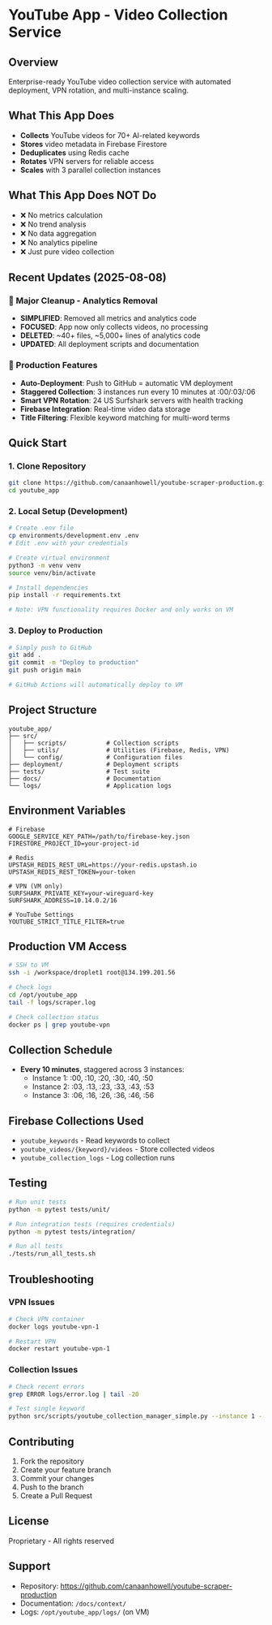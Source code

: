 # YouTube App - Video Collection Service

## Overview
Enterprise-ready YouTube video collection service with automated deployment, VPN rotation, and multi-instance scaling.

## What This App Does
- **Collects** YouTube videos for 70+ AI-related keywords
- **Stores** video metadata in Firebase Firestore
- **Deduplicates** using Redis cache
- **Rotates** VPN servers for reliable access
- **Scales** with 3 parallel collection instances

## What This App Does NOT Do
- ❌ No metrics calculation
- ❌ No trend analysis
- ❌ No data aggregation
- ❌ No analytics pipeline
- ❌ Just pure video collection

## Recent Updates (2025-08-08)

### 🧹 Major Cleanup - Analytics Removal
- **SIMPLIFIED**: Removed all metrics and analytics code
- **FOCUSED**: App now only collects videos, no processing
- **DELETED**: ~40+ files, ~5,000+ lines of analytics code
- **UPDATED**: All deployment scripts and documentation

### 🚀 Production Features
- **Auto-Deployment**: Push to GitHub = automatic VM deployment
- **Staggered Collection**: 3 instances run every 10 minutes at :00/:03/:06
- **Smart VPN Rotation**: 24 US Surfshark servers with health tracking
- **Firebase Integration**: Real-time video data storage
- **Title Filtering**: Flexible keyword matching for multi-word terms

## Quick Start

### 1. Clone Repository
```bash
git clone https://github.com/canaanhowell/youtube-scraper-production.git youtube_app
cd youtube_app
```

### 2. Local Setup (Development)
```bash
# Create .env file
cp environments/development.env .env
# Edit .env with your credentials

# Create virtual environment
python3 -m venv venv
source venv/bin/activate

# Install dependencies
pip install -r requirements.txt

# Note: VPN functionality requires Docker and only works on VM
```

### 3. Deploy to Production
```bash
# Simply push to GitHub
git add .
git commit -m "Deploy to production"
git push origin main

# GitHub Actions will automatically deploy to VM
```

## Project Structure
```
youtube_app/
├── src/
│   ├── scripts/           # Collection scripts
│   ├── utils/             # Utilities (Firebase, Redis, VPN)
│   └── config/            # Configuration files
├── deployment/            # Deployment scripts
├── tests/                 # Test suite
├── docs/                  # Documentation
└── logs/                  # Application logs
```

## Environment Variables
```env
# Firebase
GOOGLE_SERVICE_KEY_PATH=/path/to/firebase-key.json
FIRESTORE_PROJECT_ID=your-project-id

# Redis
UPSTASH_REDIS_REST_URL=https://your-redis.upstash.io
UPSTASH_REDIS_REST_TOKEN=your-token

# VPN (VM only)
SURFSHARK_PRIVATE_KEY=your-wireguard-key
SURFSHARK_ADDRESS=10.14.0.2/16

# YouTube Settings
YOUTUBE_STRICT_TITLE_FILTER=true
```

## Production VM Access
```bash
# SSH to VM
ssh -i /workspace/droplet1 root@134.199.201.56

# Check logs
cd /opt/youtube_app
tail -f logs/scraper.log

# Check collection status
docker ps | grep youtube-vpn
```

## Collection Schedule
- **Every 10 minutes**, staggered across 3 instances:
  - Instance 1: :00, :10, :20, :30, :40, :50
  - Instance 2: :03, :13, :23, :33, :43, :53
  - Instance 3: :06, :16, :26, :36, :46, :56

## Firebase Collections Used
- `youtube_keywords` - Read keywords to collect
- `youtube_videos/{keyword}/videos` - Store collected videos
- `youtube_collection_logs` - Log collection runs

## Testing
```bash
# Run unit tests
python -m pytest tests/unit/

# Run integration tests (requires credentials)
python -m pytest tests/integration/

# Run all tests
./tests/run_all_tests.sh
```

## Troubleshooting

### VPN Issues
```bash
# Check VPN container
docker logs youtube-vpn-1

# Restart VPN
docker restart youtube-vpn-1
```

### Collection Issues
```bash
# Check recent errors
grep ERROR logs/error.log | tail -20

# Test single keyword
python src/scripts/youtube_collection_manager_simple.py --instance 1 --test
```

## Contributing
1. Fork the repository
2. Create your feature branch
3. Commit your changes
4. Push to the branch
5. Create a Pull Request

## License
Proprietary - All rights reserved

## Support
- Repository: https://github.com/canaanhowell/youtube-scraper-production
- Documentation: `/docs/context/`
- Logs: `/opt/youtube_app/logs/` (on VM)